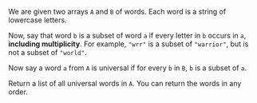 We are given two arrays `A` and `B` of words. Each word is a string of lowercase letters.

Now, say that word `b` is a subset of word `a` if every letter in `b` occurs in `a`, **including multiplicity**. For example, `"wrr"` is a subset of `"warrior"`, but is not a subset of `"world"`.

Now say a word `a` from `A` is universal if for every `b` in `B`, `b` is a subset of `a`. 

Return a list of all universal words in `A`. You can return the words in any order.